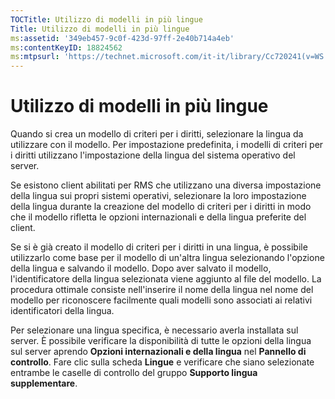 ```yaml
---
TOCTitle: Utilizzo di modelli in più lingue
Title: Utilizzo di modelli in più lingue
ms:assetid: '349eb457-9c0f-423d-97ff-2e40b714a4eb'
ms:contentKeyID: 18824562
ms:mtpsurl: 'https://technet.microsoft.com/it-it/library/Cc720241(v=WS.10)'
---
```


Utilizzo di modelli in più lingue
=================================

Quando si crea un modello di criteri per i diritti, selezionare la lingua da utilizzare con il modello. Per impostazione predefinita, i modelli di criteri per i diritti utilizzano l'impostazione della lingua del sistema operativo del server.

Se esistono client abilitati per RMS che utilizzano una diversa impostazione della lingua sui propri sistemi operativi, selezionare la loro impostazione della lingua durante la creazione del modello di criteri per i diritti in modo che il modello rifletta le opzioni internazionali e della lingua preferite del client.

Se si è già creato il modello di criteri per i diritti in una lingua, è possibile utilizzarlo come base per il modello di un'altra lingua selezionando l'opzione della lingua e salvando il modello. Dopo aver salvato il modello, l'identificatore della lingua selezionata viene aggiunto al file del modello. La procedura ottimale consiste nell'inserire il nome della lingua nel nome del modello per riconoscere facilmente quali modelli sono associati ai relativi identificatori della lingua.

Per selezionare una lingua specifica, è necessario averla installata sul server. È possibile verificare la disponibilità di tutte le opzioni della lingua sul server aprendo **Opzioni internazionali e della lingua** nel **Pannello di controllo**. Fare clic sulla scheda **Lingue** e verificare che siano selezionate entrambe le caselle di controllo del gruppo **Supporto lingua supplementare**.

